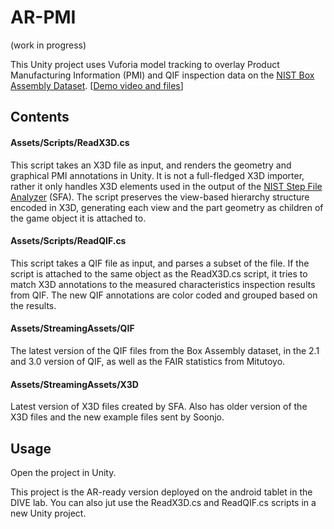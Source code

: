 # AR-PMI

(work in progress)

This Unity project uses Vuforia model tracking to overlay Product Manufacturing Information (PMI) and QIF inspection data on the [NIST Box Assembly Dataset](https://smstestbed.nist.gov/tdp/mtc/). [[Demo video and files](https://pages.nist.gov/CAD-PMI-Testing/NIST-AR-video.html)]

## Contents

#### Assets/Scripts/ReadX3D.cs

This script takes an X3D file as input, and renders the geometry and graphical PMI annotations in Unity. 
It is not a full-fledged X3D importer, rather it only handles X3D elements used in the output of the [NIST Step File Analyzer](https://www.nist.gov/services-resources/software/step-file-analyzer-and-viewer) (SFA).
The script preserves the view-based hierarchy structure encoded in X3D, generating each view and the part geometry as children of the game object it is attached to.  

#### Assets/Scripts/ReadQIF.cs

This script takes a QIF file as input, and parses a subset of the file.
If the script is attached to the same object as the ReadX3D.cs script, it tries to match X3D annotations to the measured characteristics inspection results from QIF.
The new QIF annotations are color coded and grouped based on the results.

#### Assets/StreamingAssets/QIF

The latest version of the QIF files from the Box Assembly dataset, in the 2.1 and 3.0 version of QIF, as well as the FAIR statistics from Mitutoyo.

#### Assets/StreamingAssets/X3D

Latest version of X3D files created by SFA. Also has older version of the X3D files and the new example files sent by Soonjo. 

## Usage

Open the project in Unity.

This project is the AR-ready version deployed on the android tablet in the DIVE lab. 
You can also jut use the ReadX3D.cs and ReadQIF.cs scripts in a new Unity project. 
